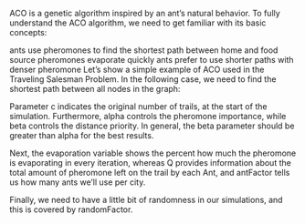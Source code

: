 ACO is a genetic algorithm inspired by an ant’s natural behavior. To fully understand the ACO algorithm, we need to get familiar with its basic concepts:

ants use pheromones to find the shortest path between home and food source
pheromones evaporate quickly
ants prefer to use shorter paths with denser pheromone
Let’s show a simple example of ACO used in the Traveling Salesman Problem. In the following case, we need to find the shortest path between all nodes in the graph:

Parameter c indicates the original number of trails, at the start of the simulation. Furthermore, alpha controls the pheromone importance, while beta controls the distance priority. In general, the beta parameter should be greater than alpha for the best results.

Next, the evaporation variable shows the percent how much the pheromone is evaporating in every iteration, whereas Q provides information about the total amount of pheromone left on the trail by each Ant, and antFactor tells us how many ants we’ll use per city.

Finally, we need to have a little bit of randomness in our simulations, and this is covered by randomFactor.

